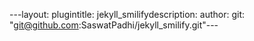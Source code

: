 ---layout: plugintitle: jekyll_smilifydescription: author: git: "git@github.com:SaswatPadhi/jekyll_smilify.git"---